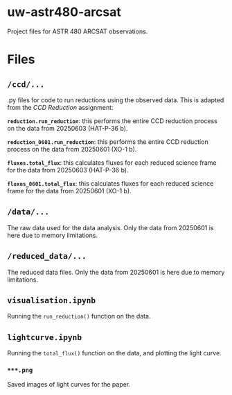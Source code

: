 # uw-astr480-arcsat
Project files for ASTR 480 ARCSAT observations.

# Files

## `/ccd/...`
.py files for code to run reductions using the observed data. This is adapted from the _CCD Reduction_ assignment:

**`reduction.run_reduction`**: this performs the entire CCD reduction process on the data from 20250603 (HAT-P-36 b).

**`reduction_0601.run_reduction`**: this performs the entire CCD reduction process on the data from 20250601 (XO-1 b).


**`fluxes.total_flux`**: this calculates fluxes for each reduced science frame for the data from 20250603 (HAT-P-36 b).

**`fluxes_0601.total_flux`**: this calculates fluxes for each reduced science frame for the data from 20250601 (XO-1 b).

## `/data/...`
The raw data used for the data analysis. Only the data from 20250601 is here due to memory limitations.

## `/reduced_data/...`
The reduced data files. Only the data from 20250601 is here due to memory limitations.

## `visualisation.ipynb`
Running the `run_reduction()` function on the data.

## `lightcurve.ipynb`
Running the `total_flux()` function on the data, and plotting the light curve.

### `***.png`
Saved images of light curves for the paper.



